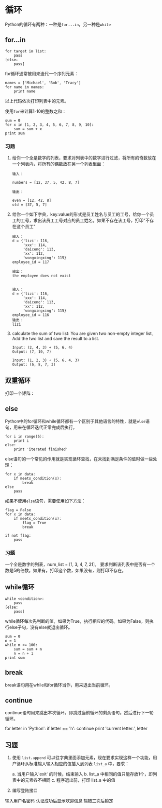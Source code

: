 # 循环

Python的循环有两种：一种是`for...in`，另一种是`while`

## for...in

```
for target in list:
    pass
[else:
    pass]
```

for循环通常被用来迭代一个序列元素：

```
names = ['Michael', 'Bob', 'Tracy']
for name in names:
    print name
```

以上代码依次打印列表中的元素。

使用`for`来计算1-10的整数之和：

```
sum = 0
for x in [1, 2, 3, 4, 5, 6, 7, 8, 9, 10]:
    sum = sum + x
print sum
```

### 习题

1. 给你一个全是数字的列表，要求对列表中的数字进行过滤，将所有的奇数放在一个列表内，将所有的偶数放在另一个列表里面：

    ```
    输入：
    
    numbers = [12, 37, 5, 42, 8, 7] 
    
    输出：
    
    even = [12, 42, 8]
    old = [37, 5, 7]
    ```

2. 给你一个如下字典，key:value的形式是员工姓名与员工的工号，给你一个员工的工号，求出该员工工号对应的员工姓名。如果不存在该工号，打印"不存在这个员工"

    ```
    输入：
    d = {'lizi': 116,
         'xxx': 114,
         'daiceng': 113,
         'xx': 112,
         'wangxingxing': 115}
    employee_id = 117
    
    输出：
    the employee does not exist
    
   
    输入：
    d = {'lizi': 116,
         'xxx': 114,
         'daiceng': 113,
         'xx': 112,
         'wangxingxing': 115}
    employee_id = 116
    输出：
    lizi
    ```

3. calculate the sum of two list:
    You are given two non-empty integer list, Add the two list and save the result to a list.

    ```
    Input: (2, 4, 3) + (5, 6, 4)
    Output: (7, 10, 7)

    Input: (1, 2, 3) + (5, 6, 4, 3)
    Output: (6, 8, 7, 3)
    ```
    
## 双重循环

打印一个矩阵：

## else

Python中的for循环和while循环都有一个区别于其他语言的特性，就是`else`语句，用来在循环迭代正常完成后执行。

```
for i in range(5):
    print i
else:
    print 'iterated finished'
```

else语句的一个常见的作用就是实现循环查找，在未找到满足条件的值时做一些处理：

```
for x in data:
    if meets_condition(x):
        break
else
    pass
```

如果不使用`else`语句，需要使用如下方法：

```
flag = False
for x in data:
    if meets_condition(x):
        flag = True
        break

if not flag:
    pass
```

### 习题

一个全是数字的列表，num_list = [1, 3, 4, 7, 21]， 要求判断该列表中是否有一个数是5的倍数。如果有，打印这个数，如果没有，则打印不存在。

## while循环

```
while <condition>:
    pass
[else:
    pass]
```

while循环每次先判断<condition>的值，如果为True，执行相应的代码。如果为False，则执行else子句，没有else就退出循环。

```
sum = 0
n = 1
while n <= 100:
    sum = sum + n
    n = n + 1
print sum
```

## break

break语句用在while和for循环当作，用来退出当前循环。

## continue

continue语句用来跳出本次循环，即跳过当前循环的剩余语句，然后进行下一轮循环。

for letter in 'Python':
    if letter == 'h':
        continue
    print 'current letter:', letter

## 习题

1. 使用 `list.append` 可以往字典里面添加元素，现在要求实现这样一个功能，用户循环从标准输入输入相应的值插入到列表 `list_a` 中，要求：
    
    a. 当用户输入'exit' 的时候，结束输入
    b. list_a 中相同的值只能存放1个，即列表中的元素各不相同
    c. 程序退出前，打印 list_a 中的值

2. 编写登陆接口

输入用户名密码
认证成功后显示欢迎信息
输错三次后锁定

